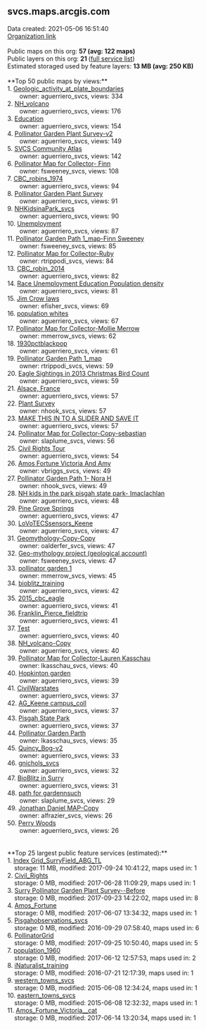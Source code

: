 <h2>svcs.maps.arcgis.com</h2> Data created: 2021-05-06 16:51:40 <br /><a target='new' href='https://svcs.maps.arcgis.com'>Organization link</a><br /><br />Public maps on this org: <b>57 (avg: 122 maps)</b><br />Public layers on this org: <b>21 </b>(<a target='new' href='https://services.arcgis.com/FSiF8gG4E3qeLcrT/ArcGIS/rest/services'>full service list</a>)<br />Estimated storaged used by feature layers: <b>13 MB (avg: 250 KB)</b><br /><br />**Top 50 public maps by views:**<br />  1. <a target='new' href='https://www.arcgis.com/home/item.html?id=6c30966288d04a418b7eb1924cddc519'>Geologic_activity_at_plate_boundaries</a> <br />  &nbsp;&nbsp;&nbsp;&nbsp; &nbsp;&nbsp;owner: aguerriero_svcs, views: 334<br />  2. <a target='new' href='https://www.arcgis.com/home/item.html?id=64fa38a659d845888e3164a62d21f47c'>NH_volcano</a> <br />  &nbsp;&nbsp;&nbsp;&nbsp; &nbsp;&nbsp;owner: aguerriero_svcs, views: 176<br />  3. <a target='new' href='https://www.arcgis.com/home/item.html?id=cc93e24cd4ad434da237ab822263c574'>Education</a> <br />  &nbsp;&nbsp;&nbsp;&nbsp; &nbsp;&nbsp;owner: aguerriero_svcs, views: 154<br />  4. <a target='new' href='https://www.arcgis.com/home/item.html?id=00c429a2440f41e5bedbc716dcd60942'>Pollinator Garden Plant Survey-v2</a> <br />  &nbsp;&nbsp;&nbsp;&nbsp; &nbsp;&nbsp;owner: aguerriero_svcs, views: 149<br />  5. <a target='new' href='https://www.arcgis.com/home/item.html?id=b588d88ccf744d27a499c26e60f14046'>SVCS Community Atlas</a> <br />  &nbsp;&nbsp;&nbsp;&nbsp; &nbsp;&nbsp;owner: aguerriero_svcs, views: 142<br />  6. <a target='new' href='https://www.arcgis.com/home/item.html?id=726ad39a1b394d92bb1567ce33e38c49'>Pollinator Map for Collector- Finn</a> <br />  &nbsp;&nbsp;&nbsp;&nbsp; &nbsp;&nbsp;owner: fsweeney_svcs, views: 108<br />  7. <a target='new' href='https://www.arcgis.com/home/item.html?id=d9f85c574e3f4ed89217df005c2893aa'>CBC_robins_1974</a> <br />  &nbsp;&nbsp;&nbsp;&nbsp; &nbsp;&nbsp;owner: aguerriero_svcs, views: 94<br />  8. <a target='new' href='https://www.arcgis.com/home/item.html?id=6888630396c64fc4bfa861958d248c60'>Pollinator Garden Plant Survey</a> <br />  &nbsp;&nbsp;&nbsp;&nbsp; &nbsp;&nbsp;owner: aguerriero_svcs, views: 91<br />  9. <a target='new' href='https://www.arcgis.com/home/item.html?id=ffc08871cd454f1d8dddf1afbc5f4ebb'>NHKidsinaPark_svcs</a> <br />  &nbsp;&nbsp;&nbsp;&nbsp; &nbsp;&nbsp;owner: aguerriero_svcs, views: 90<br />  10. <a target='new' href='https://www.arcgis.com/home/item.html?id=35bf9816ea0242e59fe87a65076e57e6'>Unemployment</a> <br />  &nbsp;&nbsp;&nbsp;&nbsp; &nbsp;&nbsp;owner: aguerriero_svcs, views: 87<br />  11. <a target='new' href='https://www.arcgis.com/home/item.html?id=34710f80d85b4c48a32b620dbe3e37e3'>Pollinator Garden Path 1_map-Finn Sweeney</a> <br />  &nbsp;&nbsp;&nbsp;&nbsp; &nbsp;&nbsp;owner: fsweeney_svcs, views: 85<br />  12. <a target='new' href='https://www.arcgis.com/home/item.html?id=55559dba8abd4345bbb36c6a0bb15e85'>Pollinator Map for Collector-Ruby</a> <br />  &nbsp;&nbsp;&nbsp;&nbsp; &nbsp;&nbsp;owner: rtrippodi_svcs, views: 84<br />  13. <a target='new' href='https://www.arcgis.com/home/item.html?id=2ed63f9dc1d847daa7e2112858be3c07'>CBC_robin_2014</a> <br />  &nbsp;&nbsp;&nbsp;&nbsp; &nbsp;&nbsp;owner: aguerriero_svcs, views: 82<br />  14. <a target='new' href='https://www.arcgis.com/home/item.html?id=ce1a0b5e00a44106b4f4e063ba8393dd'>Race Unemployment Education Population density</a> <br />  &nbsp;&nbsp;&nbsp;&nbsp; &nbsp;&nbsp;owner: aguerriero_svcs, views: 81<br />  15. <a target='new' href='https://www.arcgis.com/home/item.html?id=0e70c33745184c5a89bd5d06e7620ab6'>Jim Crow laws</a> <br />  &nbsp;&nbsp;&nbsp;&nbsp; &nbsp;&nbsp;owner: efisher_svcs, views: 69<br />  16. <a target='new' href='https://www.arcgis.com/home/item.html?id=3717f42a28554681874a91e69b506954'>population whites</a> <br />  &nbsp;&nbsp;&nbsp;&nbsp; &nbsp;&nbsp;owner: aguerriero_svcs, views: 67<br />  17. <a target='new' href='https://www.arcgis.com/home/item.html?id=6292d4e5a9554c458e0d9b8e7e90e82b'>Pollinator Map for Collector-Mollie Merrow</a> <br />  &nbsp;&nbsp;&nbsp;&nbsp; &nbsp;&nbsp;owner: mmerrow_svcs, views: 62<br />  18. <a target='new' href='https://www.arcgis.com/home/item.html?id=415b429a096342e6b489a7445869ca87'>1930pctblackpop</a> <br />  &nbsp;&nbsp;&nbsp;&nbsp; &nbsp;&nbsp;owner: aguerriero_svcs, views: 61<br />  19. <a target='new' href='https://www.arcgis.com/home/item.html?id=e38077c767a54e7486e554a2ed7428c5'>Pollinator Garden Path 1_map</a> <br />  &nbsp;&nbsp;&nbsp;&nbsp; &nbsp;&nbsp;owner: rtrippodi_svcs, views: 59<br />  20. <a target='new' href='https://www.arcgis.com/home/item.html?id=95a42094f5084f7a87a54fba4104ed87'>Eagle Sightings in 2013 Christmas Bird Count</a> <br />  &nbsp;&nbsp;&nbsp;&nbsp; &nbsp;&nbsp;owner: aguerriero_svcs, views: 59<br />  21. <a target='new' href='https://www.arcgis.com/home/item.html?id=bccff804321447619f390cd35e417584'>Alsace, France</a> <br />  &nbsp;&nbsp;&nbsp;&nbsp; &nbsp;&nbsp;owner: aguerriero_svcs, views: 57<br />  22. <a target='new' href='https://www.arcgis.com/home/item.html?id=d9f85e27de1e42fabebfdf0689ea744d'>Plant Survey</a> <br />  &nbsp;&nbsp;&nbsp;&nbsp; &nbsp;&nbsp;owner: nhook_svcs, views: 57<br />  23. <a target='new' href='https://www.arcgis.com/home/item.html?id=22116af9b7e94a7a96be92937c8607db'>MAKE THIS IN TO A SLIDER AND SAVE IT</a> <br />  &nbsp;&nbsp;&nbsp;&nbsp; &nbsp;&nbsp;owner: aguerriero_svcs, views: 57<br />  24. <a target='new' href='https://www.arcgis.com/home/item.html?id=97d12f9e6a7d40f8a3fe390b9e0ce879'>Pollinator Map for Collector-Copy-sebastian</a> <br />  &nbsp;&nbsp;&nbsp;&nbsp; &nbsp;&nbsp;owner: slaplume_svcs, views: 56<br />  25. <a target='new' href='https://www.arcgis.com/home/item.html?id=f278d722e2d748f5a33d00a3cad8069f'>Civil Rights Tour</a> <br />  &nbsp;&nbsp;&nbsp;&nbsp; &nbsp;&nbsp;owner: aguerriero_svcs, views: 54<br />  26. <a target='new' href='https://www.arcgis.com/home/item.html?id=6f96a2a3c38a448a86bc8091fe263545'>Amos Fortune Victoria And Amy</a> <br />  &nbsp;&nbsp;&nbsp;&nbsp; &nbsp;&nbsp;owner: vbriggs_svcs, views: 49<br />  27. <a target='new' href='https://www.arcgis.com/home/item.html?id=ed0df58ffcbe4abdbb5843135cfc5545'>Pollinator Garden Path 1- Nora H</a> <br />  &nbsp;&nbsp;&nbsp;&nbsp; &nbsp;&nbsp;owner: nhook_svcs, views: 49<br />  28. <a target='new' href='https://www.arcgis.com/home/item.html?id=77f152472e9545f5a1cbf6580b766dd7'>NH kids in the park pisgah state park- Imaclachlan</a> <br />  &nbsp;&nbsp;&nbsp;&nbsp; &nbsp;&nbsp;owner: aguerriero_svcs, views: 48<br />  29. <a target='new' href='https://www.arcgis.com/home/item.html?id=a1eadfd0052d413eba4fdf9668c790dc'>Pine Grove Springs</a> <br />  &nbsp;&nbsp;&nbsp;&nbsp; &nbsp;&nbsp;owner: aguerriero_svcs, views: 47<br />  30. <a target='new' href='https://www.arcgis.com/home/item.html?id=a9158e7ebc5d4d5d9498d98235294595'>LoVoTECSsensors_Keene</a> <br />  &nbsp;&nbsp;&nbsp;&nbsp; &nbsp;&nbsp;owner: aguerriero_svcs, views: 47<br />  31. <a target='new' href='https://www.arcgis.com/home/item.html?id=3853f4333c2d4c3991e6e380fe92ac28'>Geomythology-Copy-Copy</a> <br />  &nbsp;&nbsp;&nbsp;&nbsp; &nbsp;&nbsp;owner: oalderfer_svcs, views: 47<br />  32. <a target='new' href='https://www.arcgis.com/home/item.html?id=2f9615cd685e492681bf09dfb1bde4ef'>Geo-mythology project (geological account) </a> <br />  &nbsp;&nbsp;&nbsp;&nbsp; &nbsp;&nbsp;owner: fsweeney_svcs, views: 47<br />  33. <a target='new' href='https://www.arcgis.com/home/item.html?id=d740f8721fb44dd1b93d9fa9bff8c106'>pollinator garden 1</a> <br />  &nbsp;&nbsp;&nbsp;&nbsp; &nbsp;&nbsp;owner: mmerrow_svcs, views: 45<br />  34. <a target='new' href='https://www.arcgis.com/home/item.html?id=bdd15b1a90364529b435ddaf8623289f'>bioblitz_training</a> <br />  &nbsp;&nbsp;&nbsp;&nbsp; &nbsp;&nbsp;owner: aguerriero_svcs, views: 42<br />  35. <a target='new' href='https://www.arcgis.com/home/item.html?id=4a0aa0f2ef294da19493bc732cf22926'>2015_cbc_eagle</a> <br />  &nbsp;&nbsp;&nbsp;&nbsp; &nbsp;&nbsp;owner: aguerriero_svcs, views: 41<br />  36. <a target='new' href='https://www.arcgis.com/home/item.html?id=c842aef6b3754fd495fae75ca20063b7'>Franklin_Pierce_fieldtrip</a> <br />  &nbsp;&nbsp;&nbsp;&nbsp; &nbsp;&nbsp;owner: aguerriero_svcs, views: 41<br />  37. <a target='new' href='https://www.arcgis.com/home/item.html?id=fdee5e0722814955967fc6e3d2bee5f2'>Test</a> <br />  &nbsp;&nbsp;&nbsp;&nbsp; &nbsp;&nbsp;owner: aguerriero_svcs, views: 40<br />  38. <a target='new' href='https://www.arcgis.com/home/item.html?id=003b73619db24058b7d6f482b507f78a'>NH_volcano-Copy</a> <br />  &nbsp;&nbsp;&nbsp;&nbsp; &nbsp;&nbsp;owner: aguerriero_svcs, views: 40<br />  39. <a target='new' href='https://www.arcgis.com/home/item.html?id=898a1cbcf1a04218a8300a4bd08cb8db'>Pollinator Map for Collector-Lauren Kasschau</a> <br />  &nbsp;&nbsp;&nbsp;&nbsp; &nbsp;&nbsp;owner: lkasschau_svcs, views: 40<br />  40. <a target='new' href='https://www.arcgis.com/home/item.html?id=dea5b71b4b4940969fe221ad24655ac0'>Hopkinton garden</a> <br />  &nbsp;&nbsp;&nbsp;&nbsp; &nbsp;&nbsp;owner: aguerriero_svcs, views: 39<br />  41. <a target='new' href='https://www.arcgis.com/home/item.html?id=433d8845181d402dadb5dc886c9083ef'>CivilWarstates</a> <br />  &nbsp;&nbsp;&nbsp;&nbsp; &nbsp;&nbsp;owner: aguerriero_svcs, views: 37<br />  42. <a target='new' href='https://www.arcgis.com/home/item.html?id=7eba04b3c6384fbe84ab1b82d36d01d9'>AG_Keene campus_coll</a> <br />  &nbsp;&nbsp;&nbsp;&nbsp; &nbsp;&nbsp;owner: aguerriero_svcs, views: 37<br />  43. <a target='new' href='https://www.arcgis.com/home/item.html?id=934f09d144e148dd8effc4ab132f3bd8'>Pisgah State Park</a> <br />  &nbsp;&nbsp;&nbsp;&nbsp; &nbsp;&nbsp;owner: aguerriero_svcs, views: 37<br />  44. <a target='new' href='https://www.arcgis.com/home/item.html?id=d73cc6d1f885454eabf7fdaa09dfbb25'>Pollinator Garden Parth</a> <br />  &nbsp;&nbsp;&nbsp;&nbsp; &nbsp;&nbsp;owner: lkasschau_svcs, views: 35<br />  45. <a target='new' href='https://www.arcgis.com/home/item.html?id=9f77ea9272ab4c6b85fbc7819c87ddd6'>Quincy_Bog-v2</a> <br />  &nbsp;&nbsp;&nbsp;&nbsp; &nbsp;&nbsp;owner: aguerriero_svcs, views: 33<br />  46. <a target='new' href='https://www.arcgis.com/home/item.html?id=2d08fff826b9477793a04d9926ef8c57'>gnichols_svcs</a> <br />  &nbsp;&nbsp;&nbsp;&nbsp; &nbsp;&nbsp;owner: aguerriero_svcs, views: 32<br />  47. <a target='new' href='https://www.arcgis.com/home/item.html?id=1829f4d43a394121ba5cce9532fdfd27'>BioBlitz in Surry</a> <br />  &nbsp;&nbsp;&nbsp;&nbsp; &nbsp;&nbsp;owner: aguerriero_svcs, views: 31<br />  48. <a target='new' href='https://www.arcgis.com/home/item.html?id=963d1329e9594b5196711891da50d776'>path for gardennsuch</a> <br />  &nbsp;&nbsp;&nbsp;&nbsp; &nbsp;&nbsp;owner: slaplume_svcs, views: 29<br />  49. <a target='new' href='https://www.arcgis.com/home/item.html?id=a5c505f10a824272879aa8b29a98af9c'>Jonathan Daniel MAP-Copy</a> <br />  &nbsp;&nbsp;&nbsp;&nbsp; &nbsp;&nbsp;owner: alfrazier_svcs, views: 26<br />  50. <a target='new' href='https://www.arcgis.com/home/item.html?id=f2e4c9faccb2473db8c368c3dae2ec26'>Perry Woods</a> <br />  &nbsp;&nbsp;&nbsp;&nbsp; &nbsp;&nbsp;owner: aguerriero_svcs, views: 26<br /><br /><br />**Top 25 largest public feature services (estimated):**<br /> 1. <a target='new' href='https://www.arcgis.com/home/item.html?id=5f2bc5d9bedd4f1eac2379b41705cb2c'>Index Grid_SurryField_ABG_TL</a><br /> &nbsp;&nbsp;&nbsp;&nbsp;storage: 11 MB, modified: 2017-09-24 10:41:22, maps used in: 1<br /> 2. <a target='new' href='https://www.arcgis.com/home/item.html?id=dd36eec6f1e84058908e56591a225df8'>Civil_Rights</a><br /> &nbsp;&nbsp;&nbsp;&nbsp;storage: 0 MB, modified: 2017-06-28 11:09:29, maps used in: 1<br /> 3. <a target='new' href='https://www.arcgis.com/home/item.html?id=2081e1adb1e445c5a2d0343cc5f2d62c'>Surry Pollinator Garden Plant Survey--Before</a><br /> &nbsp;&nbsp;&nbsp;&nbsp;storage: 0 MB, modified: 2017-09-23 14:22:02, maps used in: 8<br /> 4. <a target='new' href='https://www.arcgis.com/home/item.html?id=b1ca7a637b374832b302eca2584a2f38'>Amos_Fortune</a><br /> &nbsp;&nbsp;&nbsp;&nbsp;storage: 0 MB, modified: 2017-06-07 13:34:32, maps used in: 1<br /> 5. <a target='new' href='https://www.arcgis.com/home/item.html?id=ae84d7eaeb4f49dd8bac5b0c76206ef5'>Pisgahobservations_svcs</a><br /> &nbsp;&nbsp;&nbsp;&nbsp;storage: 0 MB, modified: 2016-09-29 07:58:40, maps used in: 6<br /> 6. <a target='new' href='https://www.arcgis.com/home/item.html?id=c7a2f86f0b3845bea541babf992efc6e'>PollinatorGrid</a><br /> &nbsp;&nbsp;&nbsp;&nbsp;storage: 0 MB, modified: 2017-09-25 10:50:40, maps used in: 5<br /> 7. <a target='new' href='https://www.arcgis.com/home/item.html?id=69a295e8a9734961bc2790b38b89f4b2'>population_1960</a><br /> &nbsp;&nbsp;&nbsp;&nbsp;storage: 0 MB, modified: 2017-06-12 12:57:53, maps used in: 2<br /> 8. <a target='new' href='https://www.arcgis.com/home/item.html?id=5281dba274a840c396f5ee861ec7e31b'>iNaturalist_training</a><br /> &nbsp;&nbsp;&nbsp;&nbsp;storage: 0 MB, modified: 2016-07-21 12:17:39, maps used in: 1<br /> 9. <a target='new' href='https://www.arcgis.com/home/item.html?id=dfa4adcd2af84f4b8585ab39522a7865'>western_towns_svcs</a><br /> &nbsp;&nbsp;&nbsp;&nbsp;storage: 0 MB, modified: 2015-06-08 12:34:24, maps used in: 1<br /> 10. <a target='new' href='https://www.arcgis.com/home/item.html?id=121d8d33a7bf4e288b24606983d24ef0'>eastern_towns_svcs</a><br /> &nbsp;&nbsp;&nbsp;&nbsp;storage: 0 MB, modified: 2015-06-08 12:32:32, maps used in: 1<br /> 11. <a target='new' href='https://www.arcgis.com/home/item.html?id=4042b56fd9af48c2877f65be44a95484'>Amos_Fortune_Victoria__cat</a><br /> &nbsp;&nbsp;&nbsp;&nbsp;storage: 0 MB, modified: 2017-06-14 13:20:34, maps used in: 1<br />